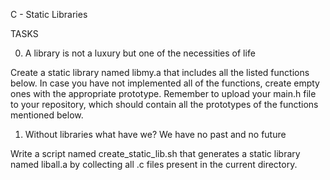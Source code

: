 C - Static Libraries

TASKS

0. A library is not a luxury but one of the necessities of life

Create a static library named libmy.a that includes all the listed functions below. In case you have not implemented all of the functions, create empty ones with the appropriate prototype. Remember to upload your main.h file to your repository, which should contain all the prototypes of the functions mentioned below.

1. Without libraries what have we? We have no past and no future

Write a script named create_static_lib.sh that generates a static library named liball.a by collecting all .c files present in the current directory.
